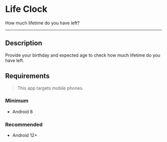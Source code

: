 # Life Clock

How much lifetime do you have left?

---

## Description

Provide your birthday and expected age to check how much lifetime do you have left.

## Requirements

> This app targets mobile phones.

### Minimum
- Android 8

### Recommended
- Android 12+
